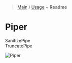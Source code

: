 > [Main](../readme.md) / [Usage](usage.md) ~ **Readme**

# Piper 
SanitizePipe  
TruncatePipe  

![](https://github.com/krsln/NgLootBox/raw/master/piper/Screenshots/Piper.png "Piper") 
